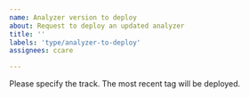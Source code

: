 ```yaml
---
name: Analyzer version to deploy
about: Request to deploy an updated analyzer
title: ''
labels: 'type/analyzer-to-deploy'
assignees: ccare

---
```


Please specify the track. The most recent tag will be deployed.
